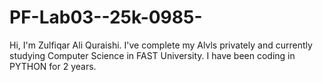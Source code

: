 # PF-Lab03--25k-0985-
Hi, I'm Zulfiqar Ali Quraishi. I've complete my Alvls privately and currently studying Computer Science in FAST University. I have been coding in PYTHON for 2 years.
